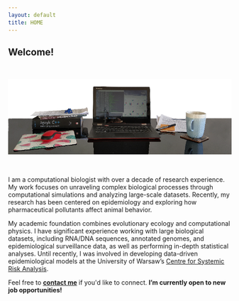 ```yaml
---
layout: default
title: HOME
---
```


## Welcome! 

&nbsp;

![Desk with a laptop](/public/work_desk.png)

&nbsp;

I am a computational biologist with over a decade of research experience. My work focuses on unraveling complex biological processes through computational simulations and analyzing large-scale datasets. Recently, my research has been centered on epidemiology and exploring how pharmaceutical pollutants affect animal behavior.

My academic foundation combines evolutionary ecology and computational physics. I have significant experience working with large biological datasets, including RNA/DNA sequences, annotated genomes, and epidemiological surveillance data, as well as performing in-depth statistical analyses. Until recently, I was involved in developing data-driven epidemiological models at the University of Warsaw’s [Centre for Systemic Risk Analysis](https://cbrs.uw.edu.pl/en/about-the-centre/).

Feel free to [**contact me**](7_CONTACT) if you'd like to connect. **I’m currently open to new job opportunities!**
